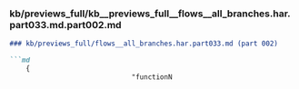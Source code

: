 ### kb/previews_full/kb__previews_full__flows__all_branches.har.part033.md.part002.md

```md
### kb/previews_full/flows__all_branches.har.part033.md (part 002)

```md
    {
                              "functionN
```

```

```

